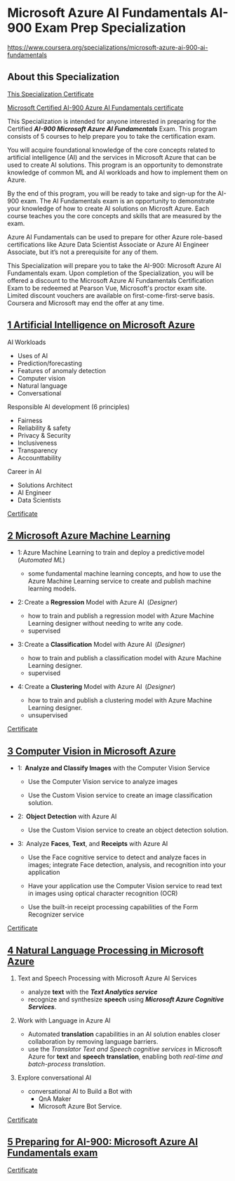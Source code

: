 # Microsoft Azure AI Fundamentals AI-900 Exam Prep Specialization

https://www.coursera.org/specializations/microsoft-azure-ai-900-ai-fundamentals


## About this Specialization


[This Specialization Certificate](Coursera_5WBZ6RPNQ2DT.pdf)

[Microsoft Certified AI-900 Azure AI Fundamentals certificate](./Certifications-dt-7380_MicrosoftLearn.pdf)

This Specialization is intended for anyone interested in preparing for the Certified ***AI-900 Microsoft Azure AI Fundamentals*** Exam. This program consists of 5 courses to help prepare you to take the certification exam.

You will acquire foundational knowledge of the core concepts related to artificial intelligence (AI) and the services in Microsoft Azure that can be used to create AI solutions. This program is an opportunity to demonstrate knowledge of common ML and AI workloads and how to implement them on Azure.

By the end of this program, you will be ready to take and sign-up for the AI-900 exam. The AI Fundamentals exam is an opportunity to demonstrate your knowledge of how to create AI solutions on Microsft Azure. Each course teaches you the core concepts and skills that are measured by the exam.

Azure AI Fundamentals can be used to prepare for other Azure role-based certifications like Azure Data Scientist Associate or Azure AI Engineer Associate, but it’s not a prerequisite for any of them.

This Specialization will prepare you to take the AI-900: Microsoft Azure AI Fundamentals exam. Upon completion of the Specialization, you will be offered a discount to the Microsoft Azure AI Fundamentals Certification Exam to be redeemed at Pearson Vue, Microsoft's proctor exam site. Limited discount vouchers are available on first-come-first-serve basis. Coursera and Microsoft may end the offer at any time.



## [1 Artificial Intelligence on Microsoft Azure](./1_Artificial_Intelligence_on_Microsoft_Azure/READMD.md)

AI Workloads
- Uses of AI
- Prediction/forecasting
- Features of anomaly detection
- Computer vision
- Natural language
- Conversational

Responsible AI development (6 principles)
- Fairness
- Reliability & safety
- Privacy & Security
- Inclusiveness
- Transparency
- Accounttability

Career in AI
- Solutions Architect
- AI Engineer
- Data Scientists

[Certificate](1_Artificial_Intelligence_on_Microsoft_Azure/Coursera%20QGMBMU4NM5R5.pdf)

## [2 Microsoft Azure Machine Learning](./2_Microsoft_Azure_Machine_Learning/READMD.md)



- 1: Azure Machine Learning to train and deploy a predictive model  (*Automated ML*)
  - some fundamental machine learning concepts, and how to use the Azure Machine Learning service to create and publish machine learning models.  

- 2: Create a **Regression** Model with Azure AI  (*Designer*)

  - how to train and publish a regression model with Azure Machine Learning designer without needing to write any code.  
  - supervised

- 3: Create a **Classification** Model with Azure AI   (*Designer*)
  - how to train and publish a classification model with Azure Machine Learning designer.  
  - supervised
- 4: Create a **Clustering** Model with Azure AI   (*Designer*)
  - how to train and publish a clustering model with Azure Machine Learning designer.  
  - unsupervised

[Certificate](./2_Microsoft_Azure_Machine_Learning/Coursera%20EC4U6DBG4JQD.pdf)


## [3 Computer Vision in Microsoft Azure](./3_Computer_Vision_in_Microsoft_Azure/READMD.md)


- 1:  **Analyze and Classify Images** with the Computer Vision Service   


  - Use the Computer Vision service to analyze images

  - Use the Custom Vision service to create an image classification solution.  

- 2:  **Object Detection** with Azure AI 


  - Use the Custom Vision service to create an object detection solution.  

- 3:  Analyze **Faces**, **Text**, and **Receipts** with Azure AI 


  - Use the Face cognitive service to detect and analyze faces in images; integrate Face detection, analysis, and recognition into your application

  - Have your application use the Computer Vision service to read text in images using optical character recognition (OCR) 

  - Use the built-in receipt processing capabilities of the Form Recognizer service 

[Certificate](./3_Computer_Vision_in_Microsoft_Azure/Coursera_CNYXNLRAMFXL.pdf)

## [4 Natural Language Processing in Microsoft Azure](./4_Natural_Language_Processing_in_Microsoft_Azure/READMD.md)

1. Text and Speech Processing with Microsoft Azure AI Services 
   - analyze **text** with the ***Text Analytics service***  
   - recognize and synthesize **speech** using ***Microsoft Azure Cognitive Services***. 

2. Work with Language in Azure AI 
   - Automated **translation** capabilities in an AI solution enables closer collaboration by removing language barriers. 
   - use the *Translator Text and Speech cognitive services* in Microsoft Azure for **text** and **speech** **translation**, enabling both *real-time and batch-process translation*. 

3. Explore conversational AI 
   - conversational AI to Build a Bot with 
     - QnA Maker 
     - Microsoft Azure Bot Service. 

[Certificate](./4_Natural_Language_Processing_in_Microsoft_Azure/Coursera_GJB7E8GQ8Z7U.pdf)

## [5 Preparing for AI-900: Microsoft Azure AI Fundamentals exam](./5_Preparing_for_AI-900_Microsoft_Azure_AI_Fundamentals_exam/READMD.md)

[Certificate](./5_Preparing_for_AI-900_Microsoft_Azure_AI_Fundamentals_exam/Coursera_RFBCUGYSL4PB.pdf)